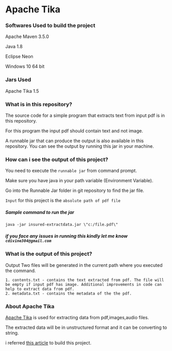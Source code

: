 # Apache Tika 

### Softwares Used to build the project 

Apache Maven 3.5.0

Java 1.8

Eclipse Neon

Windows 10 64 bit

### Jars Used

Apache Tika 1.5 

### What is in this repository?

The source code for a simple program that extracts text from input pdf is in this repository. 

For this program the input pdf should contain text and not image.

A runnable jar that can produce the output is also available in this repository. You can see the output by running this jar in your machine.

### How can i see the output of this project?

You need to execute the `runnable jar` from command prompt. 

Make sure you have java in your path variable (Environment Variable).

Go into the Runnable Jar folder in git repository to find the jar file.

`Input` for this project is the `absolute path of pdf file`

##### Sample command to run the jar
`java -jar insured-extractdata.jar \"c:/file.pdf\"`

##### if you face any issues in running this kindly let me know  `cdivine304@gmail.com`


### What is the output of this project?


Output
	Two files will be generated in the current path where you executed the command.
	
	1. contents.txt - contains the text extracted from pdf. The file will be empty if input pdf has image. Additional improvements in code can help to extract data from pdf.
	2. metadata.txt - contains the metadata of the the pdf. 

### About Apache Tika


[Apache Tika](https://tika.apache.org/) is used for extracting data from pdf,images,audio files.

The extracted data will be in unstructured format and it can be  converting to string. 

i referred [this article](https://www.tutorialspoint.com/tika/index.htm) to build this project.
